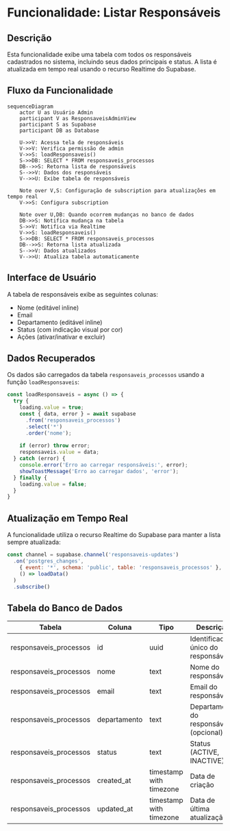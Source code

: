 # Funcionalidade: Listar Responsáveis

## Descrição

Esta funcionalidade exibe uma tabela com todos os responsáveis cadastrados no sistema, incluindo seus dados principais e status. A lista é atualizada em tempo real usando o recurso Realtime do Supabase.

## Fluxo da Funcionalidade

```mermaid
sequenceDiagram
    actor U as Usuário Admin
    participant V as ResponsaveisAdminView
    participant S as Supabase
    participant DB as Database
    
    U->>V: Acessa tela de responsáveis
    V->>V: Verifica permissão de admin
    V->>S: loadResponsaveis()
    S->>DB: SELECT * FROM responsaveis_processos
    DB-->>S: Retorna lista de responsáveis
    S-->>V: Dados dos responsáveis
    V-->>U: Exibe tabela de responsáveis
    
    Note over V,S: Configuração de subscription para atualizações em tempo real
    V->>S: Configura subscription
    
    Note over U,DB: Quando ocorrem mudanças no banco de dados
    DB->>S: Notifica mudança na tabela
    S->>V: Notifica via Realtime
    V->>S: loadResponsaveis()
    S->>DB: SELECT * FROM responsaveis_processos
    DB-->>S: Retorna lista atualizada
    S-->>V: Dados atualizados
    V-->>U: Atualiza tabela automaticamente
```

## Interface de Usuário

A tabela de responsáveis exibe as seguintes colunas:

- Nome (editável inline)
- Email
- Departamento (editável inline)
- Status (com indicação visual por cor)
- Ações (ativar/inativar e excluir)

## Dados Recuperados

Os dados são carregados da tabela `responsaveis_processos` usando a função `loadResponsaveis`:

```javascript
const loadResponsaveis = async () => {
  try {
    loading.value = true;
    const { data, error } = await supabase
      .from('responsaveis_processos')
      .select('*')
      .order('nome');
    
    if (error) throw error;
    responsaveis.value = data;
  } catch (error) {
    console.error('Erro ao carregar responsáveis:', error);
    showToastMessage('Erro ao carregar dados', 'error');
  } finally {
    loading.value = false;
  }
}
```

## Atualização em Tempo Real

A funcionalidade utiliza o recurso Realtime do Supabase para manter a lista sempre atualizada:

```javascript
const channel = supabase.channel('responsaveis-updates')
  .on('postgres_changes', 
    { event: '*', schema: 'public', table: 'responsaveis_processos' }, 
    () => loadData()
  )
  .subscribe()
```

## Tabela do Banco de Dados

| Tabela | Coluna | Tipo | Descrição |
|--------|--------|------|-----------|
| responsaveis_processos | id | uuid | Identificador único do responsável |
| responsaveis_processos | nome | text | Nome do responsável |
| responsaveis_processos | email | text | Email do responsável |
| responsaveis_processos | departamento | text | Departamento do responsável (opcional) |
| responsaveis_processos | status | text | Status (ACTIVE, INACTIVE) |
| responsaveis_processos | created_at | timestamp with timezone | Data de criação |
| responsaveis_processos | updated_at | timestamp with timezone | Data de última atualização |
